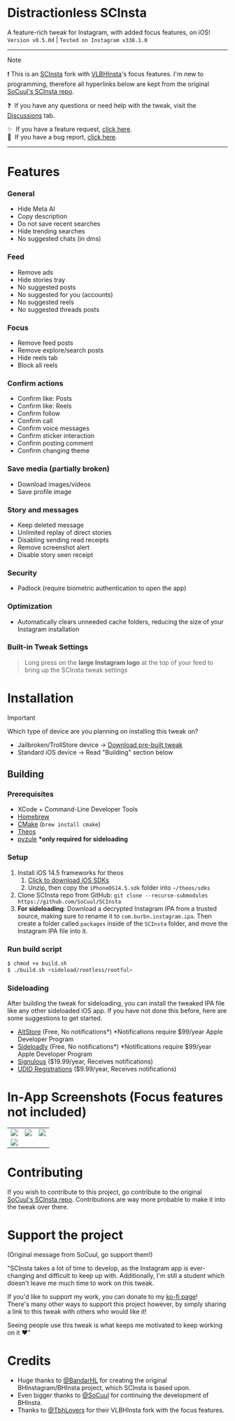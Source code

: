 # Distractionless SCInsta
A feature-rich tweak for Instagram, with added focus features, on iOS!\
`Version v0.5.0d` | `Tested on Instagram v338.1.0`

---

> [!NOTE]
> ❗️&nbsp;This is an [SCInsta](https://github.com/SoCuul/SCInsta) fork with [VLBHInsta](https://github.com/TbhLovers/VLBHInsta)'s focus features. I'm new to programming, therefore all hyperlinks below are kept from the original [SoCuul's SCInsta repo](https://github.com/SoCuul/SCInsta).
>
> ❓ &nbsp;If you have any questions or need help with the tweak, visit the [Discussions](https://github.com/SoCuul/SCInsta/discussions) tab.
>
> ✨ &nbsp;If you have a feature request, [click here](https://github.com/SoCuul/SCInsta/issues/new?labels=enhancement&title=feat:%20replace%20this%20text%20with%20your%20feature%20request).\
> 🐛 &nbsp;If you have a bug report, [click here](https://github.com/SoCuul/SCInsta/issues/new?labels=bug&title=bug:%20replace%20this%20with%20a%20summary%20of%20the%20issue%20you're%20experiencing).
> 

---

# Features
### General
- Hide Meta AI
- Copy description
- Do not save recent searches
- Hide trending searches
- No suggested chats (in dms)

### Feed
- Remove ads
- Hide stories tray
- No suggested posts
- No suggested for you (accounts)
- No suggested reels
- No suggested threads posts

### Focus
- Remove feed posts
- Remove explore/search posts
- Hide reels tab
- Block all reels

### Confirm actions
- Confirm like: Posts
- Confirm like: Reels
- Confirm follow
- Confirm call
- Confirm voice messages
- Confirm sticker interaction
- Confirm posting comment
- Confirm changing theme

### Save media (partially broken)
- Download images/videos
- Save profile image

### Story and messages
- Keep deleted message
- Unlimited replay of direct stories
- Disabling sending read receipts
- Remove screenshot alert
- Disable story seen receipt

### Security
- Padlock (require biometric authentication to open the app)

### Optimization
- Automatically clears unneeded cache folders, reducing the size of your Instagram installation

### Built-in Tweak Settings
> Long press on the **large Instagram logo** at the top of your feed to bring up the SCInsta tweak settings

# Installation
>[!IMPORTANT]
> Which type of device are you planning on installing this tweak on?
> - Jailbroken/TrollStore device -> [Download pre-built tweak](https://github.com/Defflix/SCInsta/releases/latest)
> - Standard iOS device -> Read "Building" section below

## Building
### Prerequisites
- XCode + Command-Line Developer Tools
- [Homebrew](https://brew.sh/#install)
- [CMake](https://formulae.brew.sh/formula/cmake#default) (`brew install cmake`)
- [Theos](https://theos.dev/docs/installation)
- [pyzule](https://github.com/asdfzxcvbn/pyzule?tab=readme-ov-file#installation) **\*only required for sideloading**

### Setup
1. Install iOS 14.5 frameworks for theos
   1. [Click to download iOS SDKs](https://github.com/xybp888/iOS-SDKs/archive/refs/heads/master.zip)
   2. Unzip, then copy the `iPhoneOS14.5.sdk` folder into `~/theos/sdks`
2. Clone SCInsta repo from GitHub: `git clone --recurse-submodules https://github.com/SoCuul/SCInsta`
3. **For sideloading**: Download a decrypted Instagram IPA from a trusted source, making sure to rename it to `com.burbn.instagram.ipa`.
   Then create a folder called `packages` inside of the `SCInsta` folder, and move the Instagram IPA file into it. 

### Run build script
```sh
$ chmod +x build.sh
$ ./build.sh <sideload/rootless/rootful>
```

### Sideloading
After building the tweak for sideloading, you can install the tweaked IPA file like any other sideloaded iOS app. If you have not done this before, here are some suggestions to get started.

- [AltStore](https://altstore.io/#Downloads) (Free, No notifications*) *Notifications require $99/year Apple Developer Program
- [Sideloadly](https://sideloadly.io/#download) (Free, No notifications*) *Notifications require $99/year Apple Developer Program
- [Signulous](https://www.signulous.com/register) ($19.99/year, Receives notifications)
- [UDID Registrations](https://www.udidregistrations.com/buy) ($9.99/year, Receives notifications)

# In-App Screenshots (Focus features not included)

|                                             |                                             |                                             |
|:-------------------------------------------:|:-------------------------------------------:|:-------------------------------------------:|
| <img src="https://i.imgur.com/w7k0Zh3.png"> | <img src="https://i.imgur.com/vKhM5hj.png"> | <img src="https://i.imgur.com/L6SPBgv.png"> |
| <img src="https://i.imgur.com/E844fYy.png"> |

# Contributing
If you wish to contribute to this project, go contribute to the original [SoCuul's SCInsta repo](https://github.com/SoCuul/SCInsta). Contributions are way more probable to make it into the tweak over there.

# Support the project
(Original message from SoCuul, go support them!)

"SCInsta takes a lot of time to develop, as the Instagram app is ever-changing and difficult to keep up with. Additionally, I'm still a student which doesn't leave me much time to work on this tweak.

If you'd like to support my work, you can donate to my [ko-fi page](https://ko-fi.com/socuul)!\
There's many other ways to support this project however, by simply sharing a link to this tweak with others who would like it!

Seeing people use this tweak is what keeps me motivated to keep working on it ❤️"

# Credits
- Huge thanks to [@BandarHL](https://github.com/BandarHL) for creating the original BHInstagram/BHInsta project, which SCInsta is based upon.
- Even bigger thanks to [@SoCuul](https://girhub.com/SoCuul) for continuing the development of BHInsta.
- Thanks to [@TbhLovers](https://github.com/TbhLovers) for their VLBHInsta fork with the focus features.

